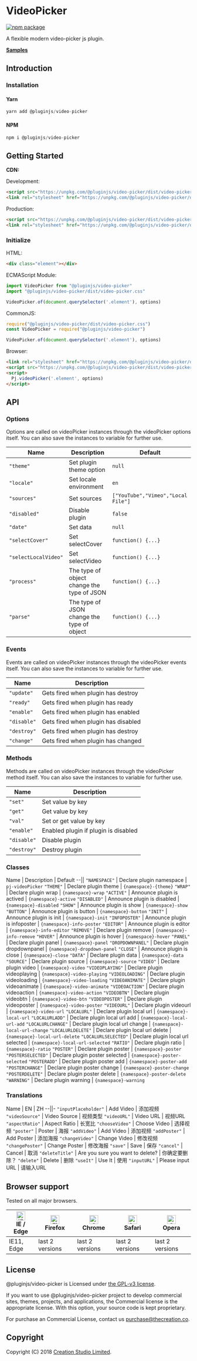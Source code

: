 # VideoPicker

[![npm package](https://img.shields.io/npm/v/@pluginjs/video-picker.svg)](https://www.npmjs.com/package/@pluginjs/video-picker)

A flexible modern video-picker js plugin.

**[Samples](https://codesandbox.io/s/github/pluginjs/pluginjs/tree/master/modules/videoPicker/samples)**

## Introduction
### Installation

#### Yarn

```javascript
yarn add @pluginjs/video-picker
```

#### NPM

```javascript
npm i @pluginjs/video-picker
```

## Getting Started

**CDN:**

Development:

```html
<script src="https://unpkg.com/@pluginjs/video-picker/dist/video-picker.js"></script>
<link rel="stylesheet" href="https://unpkg.com/@pluginjs/video-picker/dist/video-picker.css">
```

Production:

```html
<script src="https://unpkg.com/@pluginjs/video-picker/dist/video-picker.min.js"></script>
<link rel="stylesheet" href="https://unpkg.com/@pluginjs/video-picker/dist/video-picker.min.css">
```

### Initialize

HTML:

```html
<div class="element"></div>
```

ECMAScript Module:

```javascript
import VideoPicker from "@pluginjs/video-picker"
import "@pluginjs/video-picker/dist/video-picker.css"

VideoPicker.of(document.querySelector('.element'), options)
```

CommonJS:

```javascript
require("@pluginjs/video-picker/dist/video-picker.css")
const VideoPicker = require("@pluginjs/video-picker")

VideoPicker.of(document.querySelector('.element'), options)
```

Browser:

```html
<link rel="stylesheet" href="https://unpkg.com/@pluginjs/video-picker/dist/video-picker.css">
<script src="https://unpkg.com/@pluginjs/video-picker/dist/video-picker.js"></script>
<script>
  Pj.videoPicker('.element', options)
</script>
```

## API

### Options

Options are called on videoPicker instances through the videoPicker options itself.
You can also save the instances to variable for further use.

Name | Description | Default
--|--|--
`"theme"` | Set plugin theme option | `null`
`"locale"` | Set locale environment | `en`
`"sources"` | Set sources | `["YouTube","Vimeo","Local File"]`
`"disabled"` | Disable plugin | `false`
`"date"` | Set data | `null`
`"selectCover"` | Set selectCover | `function() {...}`
`"selectLocalVideo"` | Set selectVideo | `function() {...}`
`"process"` | The type of object change the type of JSON | `function() {...}`
`"parse"` | The type of JSON change the type of object | `function() {...}`

### Events

Events are called on videoPicker instances through the videoPicker events itself.
You can also save the instances to variable for further use.

Name | Description
--|--
`"update"` | Gets fired when plugin has destroy
`"ready"` | Gets fired when plugin has ready
`"enable"` | Gets fired when plugin has enabled
`"disable"` | Gets fired when plugin has disabled
`"destroy"` | Gets fired when plugin has destroy
`"change"` | Gets fired when plugin has changed

### Methods

Methods are called on videoPicker instances through the videoPicker method itself.
You can also save the instances to variable for further use.

Name | Description
--|--
`"set"` | Set value by key
`"get"` | Get value by key
`"val"` | Set or get value by key
`"enable"` | Enabled plugin if plugin is disabled
`"disable"` | Disable plugin
`"destroy"` | Destroy plugin

### Classes

Name | Description | Default
--||
`"NAMESPACE"` | Declare plugin namespace | `pj-videoPicker`
`"THEME"` | Declare plugin theme | `{namespace}-{theme}`
`"WRAP"` | Declare plugin wrap | `{namespace}-wrap`
`"ACTIVE"` | Announce plugin is actived | `{namespace}-active`
`"DISABLED"` | Announce plugin is disabled | `{namespace}-disabled`
`"SHOW"` | Announce plugin is show | `{namespace}-show`
`"BUTTON"` | Announce plugin is button | `{namespace}-button`
`"INIT"` | Announce plugin is init | `{namespace}-init`
`"INFOPOSTER"` | Announce plugin is infoposter | `{namespace}-info-poster`
`"EDITOR"` | Announce plugin is editor | `{namespace}-info-editor`
`"REMOVE"` | Declare plugin remove | `{namespace}-info-remove`
`"HOVER"` | Announce plugin is hover | `{namespace}-hover`
`"PANEL"` | Declare plugin panel | `{namespace}-panel`
`"DROPDOWNPANEL"` | Declare plugin dropdownpanel | `{namespace}-dropdown-panel`
`"CLOSE"` | Announce plugin is close | `{namespace}-close`
`"DATA"` | Declare plugin data | `{namespace}-data`
`"SOURCE"` | Declare plugin source | `{namespace}-source`
`"VIDEO"` | Declare plugin video | `{namespace}-video`
`"VIDEOPLAYING"` | Declare plugin videoplaying | `{namespace}-video-playing`
`"VIDEOLOADING"` | Declare plugin videoloading | `{namespace}-video-loading`
`"VIDEOANIMATE"` | Declare plugin videoanimate | `{namespace}-video-animate`
`"VIDEOACTION"` | Declare plugin videoaction | `{namespace}-video-action`
`"VIDEOBTN"` | Declare plugin videobtn | `{namespace}-video-btn`
`"VIDEOPOSTER"` | Declare plugin videoposter | `{namespace}-video-poster`
`"VIDEOURL"` | Declare plugin videourl | `{namespace}-video-url`
`"LOCALURL"` | Declare plugin local url | `{namespace}-local-url`
`"LOCALURLADD"` | Declare plugin local url add | `{namespace}-local-url-add`
`"LOCALURLCHANGE"` | Declare plugin local url change | `{namespace}-local-url-change`
`"LOCALURLDELETE"` | Declare plugin local url delete | `{namespace}-local-url-delete`
`"LOCALURLSELECTED"` | Declare plugin local url selected | `{namespace}-local-url-selected`
`"RATIO"` | Declare plugin ratio | `{namespace}-ratio`
`"POSTER"` | Declare plugin poster | `{namespace}-poster`
`"POSTERSELECTED"` | Declare plugin poster selected | `{namespace}-poster-selected`
`"POSTERADD"` | Declare plugin poster add | `{namespace}-poster-add`
`"POSTERCHANGE"` | Declare plugin poster change | `{namespace}-poster-change`
`"POSTERDELETE"` | Declare plugin poster delete | `{namespace}-poster-delete`
`"WARNING"` | Declare plugin warning | `{namespace}-warning`

### Translations

Name | EN | ZH
--||-
`"inputPlaceholder"` | Add Video | 添加视频
`"videoSource"` | Video Source | 视频类型
`"videoURL"` | Video URL | 视频URL
`"aspectRatio"` | Aspect Ratio | 长宽比
`"chooseVideo"` | Choose Video | 选择视频
`"poster"` | Poster | 海报
`"addVideo"` | Add Video | 添加视频
`"addPoster"` | Add Poster | 添加海报
`"changeVideo"` | Change Video | 修改视频
`"changePoster"` | Change Poster | 修改海报
`"save"` | Save | 保存
`"cancel"` | Cancel | 取消
`"deleteTitle"` | Are you sure you want to delete? | 你确定要删除？
`"delete"` | Delete | 删除
`"useIt"` | Use It | 使用
`"inputURL"` | Please input URL | 请输入URL

## Browser support

Tested on all major browsers.

| [<img src="https://raw.githubusercontent.com/alrra/browser-logos/master/src/edge/edge_48x48.png" alt="IE / Edge" width="24px" height="24px" />](http://godban.github.io/browsers-support-badges/)</br>IE / Edge | [<img src="https://raw.githubusercontent.com/alrra/browser-logos/master/src/firefox/firefox_48x48.png" alt="Firefox" width="24px" height="24px" />](http://godban.github.io/browsers-support-badges/)</br>Firefox | [<img src="https://raw.githubusercontent.com/alrra/browser-logos/master/src/chrome/chrome_48x48.png" alt="Chrome" width="24px" height="24px" />](http://godban.github.io/browsers-support-badges/)</br>Chrome | [<img src="https://raw.githubusercontent.com/alrra/browser-logos/master/src/safari/safari_48x48.png" alt="Safari" width="24px" height="24px" />](http://godban.github.io/browsers-support-badges/)</br>Safari | [<img src="https://raw.githubusercontent.com/alrra/browser-logos/master/src/opera/opera_48x48.png" alt="Opera" width="24px" height="24px" />](http://godban.github.io/browsers-support-badges/)</br>Opera |
| --------- | --------- | --------- | --------- | --------- |
| IE11, Edge| last 2 versions| last 2 versions| last 2 versions| last 2 versions|

## License

@pluginjs/video-picker is Licensed under [the GPL-v3 license](LICENSE).

If you want to use @pluginjs/video-picker project to develop commercial sites, themes, projects, and applications, the Commercial license is the appropriate license. With this option, your source code is kept proprietary.

For purchase an Commercial License, contact us purchase@thecreation.co.

## Copyright

Copyright (C) 2018 [Creation Studio Limited](creationstudio.com).